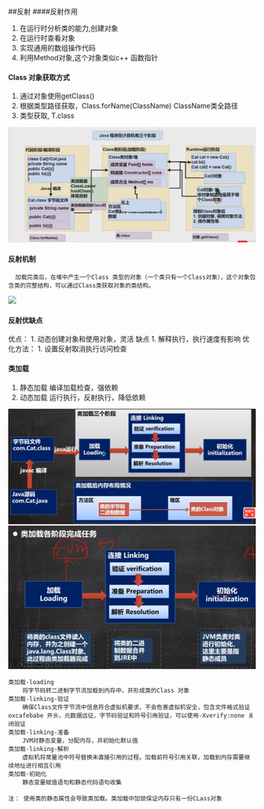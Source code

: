 ##反射
####反射作用

1. 在运行时分析类的能力,创建对象
2. 在运行时查看对象
3. 实现通用的数组操作代码
4. 利用Method对象,这个对象类似c++ 函数指针


#### Class 对象获取方式
1. 通过对象使用getClass()
2. 根据类型路径获取，Class.forName(ClassName) ClassName类全路径
3. 类型获取, T.class

![](.01-反射_images/fad6c3a2.png)

#### 反射机制
```text
  加载完类后，在堆中产生一个Class 类型的对象（一个类只有一个Class对象），这个对象包含类的完整结构，可以通过Class类获取对象的类结构。
```
![](.01-反射_images/fbecd35d.png)

#### 反射优缺点
优点：
    1. 动态创建对象和使用对象，灵活
缺点
    1. 解释执行，执行速度有影响
优化方法：
    1. 设置反射取消执行访问检查
 
#### 类加载
1. 静态加载 编译加载检查，强依赖
2. 动态加载 运行执行，反射执行，降低依赖

![](.01-反射_images/95f16470.png)
![](.01-反射_images/54e038ab.png)

```text
类加载-loading
    将字节码转二进制字节流加载到内存中，并形成类的Class 对象
类加载-linking-验证
    确保Class文件字节流中信息符合虚拟机要求，不会危害虚拟机安全，包含文件格式验证oxcafebabe 开头，元数据远征，字节码验证和符号引用验证，可以使用-Xverify:none 关闭验证
类加载-linking-准备
    JVM对静态变量，分配内存，并初始化默认值
类加载-linking-解析
    虚拟机将常量池中符号替换未直接引用的过程。加载前符号引用关联，加载到内存需要继续地址进行相互引用
类加载-初始化
    静态变量赋值语句和静态代码语句收集

注： 使用类的静态属性会导致类加载。类加载中加锁保证内存只有一份CLass对象
```


 
 
 
 
